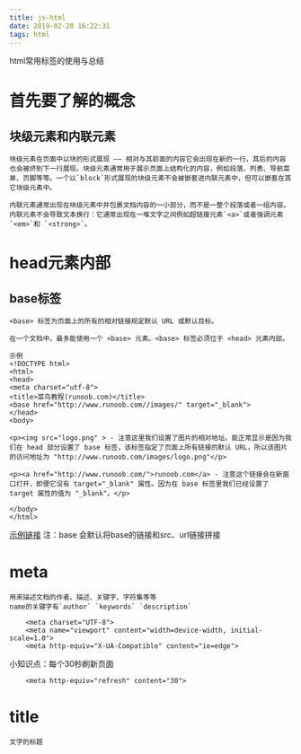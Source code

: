 ```yaml
---
title: js-html
date: 2019-02-20 16:22:31
tags: html
---
```


html常用标签的使用与总结

<!-- more -->

# 首先要了解的概念

## 块级元素和内联元素

```
块级元素在页面中以块的形式展现 —— 相对与其前面的内容它会出现在新的一行，其后的内容也会被挤到下一行展现。块级元素通常用于展示页面上结构化的内容，例如段落、列表、导航菜单、页脚等等。一个以`block`形式展现的块级元素不会被嵌套进内联元素中，但可以嵌套在其它块级元素中。

内联元素通常出现在块级元素中并包裹文档内容的一小部分，而不是一整个段落或者一组内容。内联元素不会导致文本换行：它通常出现在一堆文字之间例如超链接元素`<a>`或者强调元素`<em>`和 `<strong>`。
```

# head元素内部

## base标签

```
<base> 标签为页面上的所有的相对链接规定默认 URL 或默认目标。

在一个文档中，最多能使用一个 <base> 元素。<base> 标签必须位于 <head> 元素内部。

示例
<!DOCTYPE html>
<html>
<head>
<meta charset="utf-8"> 
<title>菜鸟教程(runoob.com)</title>
<base href="http://www.runoob.com//images/" target="_blank">
</head>
<body>

<p><img src="logo.png" > - 注意这里我们设置了图片的相对地址。能正常显示是因为我们在 head 部分设置了 base 标签，该标签指定了页面上所有链接的默认 URL，所以该图片的访问地址为 "http://www.runoob.com/images/logo.png"</p>

<p><a href="http://www.runoob.com/">runoob.com</a> - 注意这个链接会在新窗口打开，即便它没有 target="_blank" 属性。因为在 base 标签里我们已经设置了 target 属性的值为 "_blank"。</p>

</body>
</html>
```
[示例链接](http://www.runoob.com/try/try.php?filename=tryhtml_base_test)
注：base 会默认将base的链接和src、url链接拼接

# meta

```
用来描述文档的作者、描述、关键字、字符集等等
name的关键字有`author` `keywords` `description`

    <meta charset="UTF-8">
    <meta name="viewport" content="width=device-width, initial-scale=1.0">
    <meta http-equiv="X-UA-Compatible" content="ie=edge">

```
小知识点：每个30秒刷新页面
```
    <meta http-equiv="refresh" content="30">
```
# title

```
文字的标题
```

# <script>

```
定义客户端脚本

如果 async="async"：脚本相对于页面的其余部分异步地执行（当页面继续进行解析时，脚本将被执行）
如果不使用 async 且 defer="defer"：脚本将在页面完成解析时执行
如果既不使用 async 也不使用 defer：在浏览器继续解析页面之前，立即读取并执行脚本
```
# <link>

```
<link ref="stylesheet" type="text/css" href="">
```
